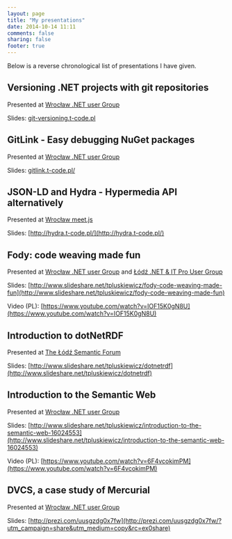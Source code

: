 ```yaml
---
layout: page
title: "My presentations"
date: 2014-10-14 11:11
comments: false
sharing: false
footer: true
---
```


Below is a reverse chronological list of presentations I have given.

## Versioning .NET projects with git repositories

Presented at [Wrocław .NET user Group](http://www.meetup.com/wrocnet/events/218648469/)

Slides: [git-versioning.t-code.pl](git-versioning.t-code.pl)

## GitLink - Easy debugging NuGet packages

Presented at [Wrocław .NET user Group](http://www.meetup.com/wrocnet/events/218648469/)

Slides: [gitlink.t-code.pl/](http://gitlink.t-code.pl/)

## JSON-LD and Hydra - Hypermedia API alternatively

Presented at [Wrocław meet.js](https://www.facebook.com/events/697079347044630/)

Slides: [http://hydra.t-code.pl/](http://hydra.t-code.pl/)

## Fody: code weaving made fun

Presented at [Wrocław .NET user Group](http://www.meetup.com/wrocnet/events/154376832/)
and [Łódź .NET & IT Pro User Group](http://www.meetup.com/lodznetitpro/events/180088672/)

Slides: [http://www.slideshare.net/tpluskiewicz/fody-code-weaving-made-fun](http://www.slideshare.net/tpluskiewicz/fody-code-weaving-made-fun)

Video (PL): [https://www.youtube.com/watch?v=IOF15K0gN8U](https://www.youtube.com/watch?v=IOF15K0gN8U)

## Introduction to dotNetRDF

Presented at [The Łódź Semantic Forum](http://makolab.pl/pl/o-makolab/aktualnosci/%C5%81%C3%B3dzkie-Forum-Semantic-Web-najbli%C5%BCsze-spotkanie-ju%C5%BC-7-marca-2013)

Slides: [http://www.slideshare.net/tpluskiewicz/dotnetrdf](http://www.slideshare.net/tpluskiewicz/dotnetrdf)

## Introduction to the Semantic Web

Presented at [Wrocław .NET user Group](http://www.meetup.com/wrocnet/)

Slides: [http://www.slideshare.net/tpluskiewicz/introduction-to-the-semantic-web-16024553](http://www.slideshare.net/tpluskiewicz/introduction-to-the-semantic-web-16024553)

Video (PL): [https://www.youtube.com/watch?v=6F4vcokimPM](https://www.youtube.com/watch?v=6F4vcokimPM)

## DVCS, a case study of Mercurial

Presented at [Wrocław .NET user Group](http://www.meetup.com/wrocnet/)

Slides: [http://prezi.com/uusgzdg0x7fw](http://prezi.com/uusgzdg0x7fw/?utm_campaign=share&utm_medium=copy&rc=ex0share)
